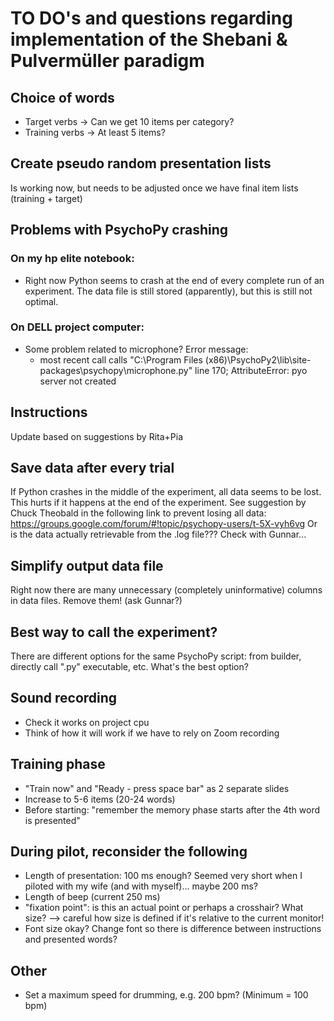 TO DO's and questions regarding implementation of the Shebani & Pulvermüller paradigm
================================================================================


## Choice of words

- Target verbs -> Can we get 10 items per category?
- Training verbs -> At least 5 items?


## Create pseudo random presentation lists

Is working now, but needs to be adjusted once we have final item lists (training + target)


## Problems with PsychoPy crashing

### On my hp elite notebook:

- Right now Python seems to crash at the end of every complete run of an experiment. The data file is still stored (apparently), but this is still not optimal.

### On DELL project computer:

- Some problem related to microphone? Error message: 
	- most recent call calls "C:\Program Files (x86)\PsychoPy2\lib\site-packages\psychopy\microphone.py" line 170; AttributeError: pyo server not created


## Instructions

Update based on suggestions by Rita+Pia


## Save data after every trial 

If Python crashes in the middle of the experiment, all data seems to be lost. This hurts if it happens at the end of the experiment. See suggestion by Chuck Theobald in the following link to prevent losing all data:
https://groups.google.com/forum/#!topic/psychopy-users/t-5X-vyh6vg
Or is the data actually retrievable from the .log file???
Check with Gunnar...


## Simplify output data file

Right now there are many unnecessary (completely uninformative) columns in data files. Remove them! (ask Gunnar?)


## Best way to call the experiment?

There are different options for the same PsychoPy script: from builder, directly call ".py" executable, etc. What's the best option?


## Sound recording

- Check it works on project cpu
- Think of how it will work if we have to rely on Zoom recording


## Training phase

- "Train now" and "Ready - press space bar" as 2 separate slides
- Increase to 5-6 items (20-24 words)
- Before starting: "remember the memory phase starts after the 4th word is presented"


## During pilot, reconsider the following

- Length of presentation: 100 ms enough? Seemed very short when I piloted with my wife (and with myself)... maybe 200 ms?
- Length of beep (current 250 ms)
- "fixation point": is this an actual point or perhaps a crosshair? What size? --> careful how size is defined if it's relative to the current monitor!
- Font size okay? Change font so there is difference between instructions and presented words?


## Other

- Set a maximum speed for drumming, e.g. 200 bpm? (Minimum = 100 bpm)
